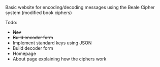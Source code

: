 Basic website for encoding/decoding messages using the Beale Cipher system (modified book ciphers)

Todo:
- ~~Nav~~
- ~~Build encoder form~~
- Implement standard keys using JSON
- Build decoder form
- Homepage
- About page explaining how the ciphers work